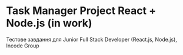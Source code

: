 # Task Manager Project React + Node.js (in work)

Тестове завдання для Junior Full Stack Developer (React.js, Node.js), Incode Group
